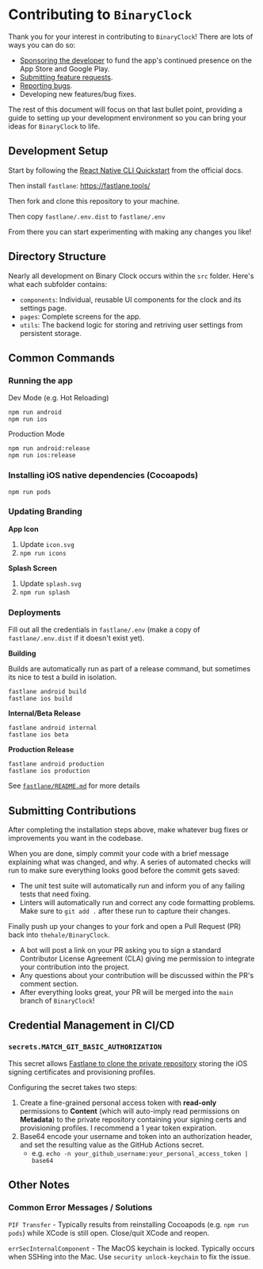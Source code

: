 <!--
 Copyright (c) 2022 Joseph Hale

 This Source Code Form is subject to the terms of the Mozilla Public
 License, v. 2.0. If a copy of the MPL was not distributed with this
 file, You can obtain one at http://mozilla.org/MPL/2.0/.
-->

# Contributing to `BinaryClock`

Thank you for your interest in contributing to `BinaryClock`! There are lots of ways you can do so:

- [Sponsoring the developer](https://github.com/sponsors/thehale) to fund the app's continued presence on the App Store and Google Play.
- [Submitting feature requests](https://github.com/thehale/BinaryClock/issues/new/choose).
- [Reporting bugs](https://github.com/thehale/BinaryClock/issues/new/choose).
- Developing new features/bug fixes.

The rest of this document will focus on that last bullet point, providing a
guide to setting up your development environment so you can bring your ideas for
`BinaryClock` to life.

## Development Setup

Start by following the [React Native CLI
Quickstart](https://reactnative.dev/docs/environment-setup) from the official
docs.

Then install `fastlane`: https://fastlane.tools/

Then fork and clone this repository to your machine.

Then copy `fastlane/.env.dist` to `fastlane/.env`

From there you can start experimenting with making any changes you like!

## Directory Structure

Nearly all development on Binary Clock occurs within the `src` folder. Here's
what each subfolder contains:

- `components`: Individual, reusable UI components for the clock and its
  settings page.
- `pages`: Complete screens for the app.
- `utils`: The backend logic for storing and retriving user settings from
  persistent storage.

## Common Commands

### Running the app

Dev Mode (e.g. Hot Reloading)
```shell
npm run android
npm run ios
```

Production Mode
```shell
npm run android:release
npm run ios:release
```

### Installing iOS native dependencies (Cocoapods)

```shell
npm run pods
```

### Updating Branding

**App Icon**
1. Update `icon.svg`
2. `npm run icons`

**Splash Screen**
1. Update `splash.svg`
2. `npm run splash`

### Deployments

Fill out all the credentials in `fastlane/.env` (make a copy of `fastlane/.env.dist`
if it doesn't exist yet).

**Building**

Builds are automatically run as part of a release command, but sometimes its nice to test a build in isolation.

```shell
fastlane android build
fastlane ios build
```

**Internal/Beta Release**
```shell
fastlane android internal
fastlane ios beta
```

**Production Release**
```shell
fastlane android production
fastlane ios production
```

See [`fastlane/README.md`](fastlane/README.md) for more details

## Submitting Contributions

After completing the installation steps above, make whatever bug fixes or
improvements you want in the codebase.

When you are done, simply commit your code with a brief message explaining what
was changed, and why. A series of automated checks will run to make sure
everything looks good before the commit gets saved:

- The unit test suite will automatically run and inform you of any failing tests
  that need fixing.
- Linters will automatically run and correct any code formatting problems. Make
  sure to `git add .` after these run to capture their changes.

Finally push up your changes to your fork and open a Pull Request (PR) back into
`thehale/BinaryClock`.

- A bot will post a link on your PR asking you to sign a standard Contributor
  License Agreement (CLA) giving me permission to integrate your contribution
  into the project.
- Any questions about your contribution will be discussed within the PR's
  comment section.
- After everything looks great, your PR will be merged into the `main` branch of
  `BinaryClock`!

## Credential Management in CI/CD

### `secrets.MATCH_GIT_BASIC_AUTHORIZATION`

This secret allows [Fastlane to clone the private
repository](https://docs.fastlane.tools/actions/match/#git-storage-on-github)
storing the iOS signing certificates and provisioning profiles.

Configuring the secret takes two steps:

1. Create a fine-grained personal access token with **read-only** permissions to
   **Content** (which will auto-imply read permissions on **Metadata**) to the
   private repository containing your signing certs and provisioning profiles. I
   recommend a 1 year token expiration.
2. Base64 encode your username and token into an authorization header, and set
   the resulting value as the GitHub Actions secret.
    - e.g. `echo -n your_github_username:your_personal_access_token | base64`

## Other Notes

### Common Error Messages / Solutions

`PIF Transfer` - Typically results from reinstalling Cocoapods (e.g. `npm run pods`) while XCode is still open. Close/quit XCode and reopen.

`errSecInternalComponent` - The MacOS keychain is locked. Typically occurs when SSHing into the Mac. Use `security unlock-keychain` to fix the issue.